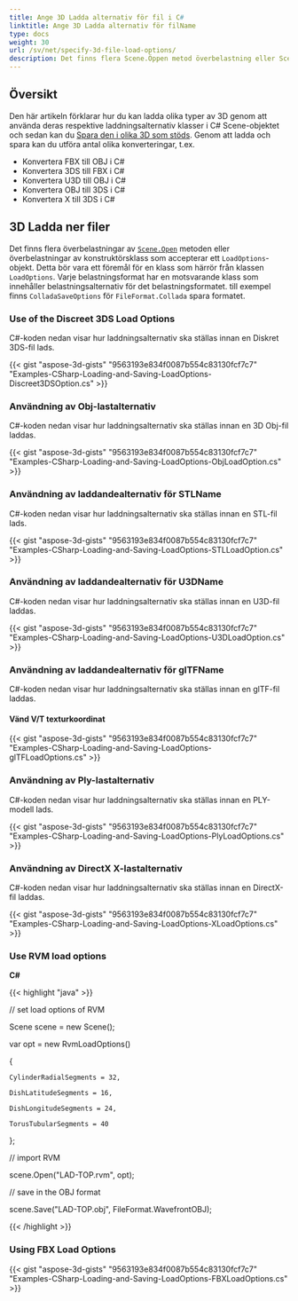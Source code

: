 ```yaml
---
title: Ange 3D Ladda alternativ för fil i C#
linktitle: Ange 3D Ladda alternativ för filName
type: docs
weight: 30
url: /sv/net/specify-3d-file-load-options/
description: Det finns flera Scene.Öppen metod överbelastning eller Scene klass konstruktor överbelastning som accepterar ett LoadOptions objekt. Varje lastformat har en motsvarande klass som innehåller belastningsalternativ för det belastningsformatet.
---
```

##  **Översikt**

Den här artikeln förklarar hur du kan ladda olika typer av 3D genom att använda deras respektive laddningsalternativ klasser i C# Scene-objektet och sedan kan du [Spara den i olika 3D som stöds](https://docs.aspose.com/3d/net/specify-3d-file-save-options/). Genom att ladda och spara kan du utföra antal olika konverteringar, t.ex.

- Konvertera FBX till OBJ i C#
- Konvertera 3DS till FBX i C#
- Konvertera U3D till OBJ i C#
- Konvertera OBJ till 3DS i C#
- Konvertera X till 3DS i C#

##  **3D Ladda ner filer**
Det finns flera överbelastningar av [`Scene.Open`](https://reference.aspose.com/3d/net/aspose.threed/scene) metoden eller överbelastningar av konstruktörsklass som accepterar ett `LoadOptions`-objekt. Detta bör vara ett föremål för en klass som härrör från klassen `LoadOptions`. Varje belastningsformat har en motsvarande klass som innehåller belastningsalternativ för det belastningsformatet. till exempel finns `ColladaSaveOptions` för `FileFormat.Collada` spara formatet.
###  **Use of the Discreet 3DS Load Options**
C#-koden nedan visar hur laddningsalternativ ska ställas innan en Diskret 3DS-fil lads.

{{< gist "aspose-3d-gists" "9563193e834f0087b554c83130fcf7c7" "Examples-CSharp-Loading-and-Saving-LoadOptions-Discreet3DSOption.cs" >}}
###  **Användning av Obj-lastalternativ**
C#-koden nedan visar hur laddningsalternativ ska ställas innan en 3D Obj-fil laddas.

{{< gist "aspose-3d-gists" "9563193e834f0087b554c83130fcf7c7" "Examples-CSharp-Loading-and-Saving-LoadOptions-ObjLoadOption.cs" >}}
###  **Användning av laddandealternativ för STLName**
C#-koden nedan visar hur laddningsalternativ ska ställas innan en STL-fil lads.

{{< gist "aspose-3d-gists" "9563193e834f0087b554c83130fcf7c7" "Examples-CSharp-Loading-and-Saving-LoadOptions-STLLoadOption.cs" >}}
###  **Användning av laddandealternativ för U3DName**
C#-koden nedan visar hur laddningsalternativ ska ställas innan en U3D-fil laddas.

{{< gist "aspose-3d-gists" "9563193e834f0087b554c83130fcf7c7" "Examples-CSharp-Loading-and-Saving-LoadOptions-U3DLoadOption.cs" >}}
###  **Användning av laddandealternativ för glTFName**
C#-koden nedan visar hur laddningsalternativ ska ställas innan en glTF-fil laddas.
####  **Vänd V/T texturkoordinat**
{{< gist "aspose-3d-gists" "9563193e834f0087b554c83130fcf7c7" "Examples-CSharp-Loading-and-Saving-LoadOptions-glTFLoadOptions.cs" >}}
###  **Användning av Ply-lastalternativ**
C#-koden nedan visar hur laddningsalternativ ska ställas innan en PLY-modell lads.

{{< gist "aspose-3d-gists" "9563193e834f0087b554c83130fcf7c7" "Examples-CSharp-Loading-and-Saving-LoadOptions-PlyLoadOptions.cs" >}}
###  **Användning av DirectX X-lastalternativ**
C#-koden nedan visar hur laddningsalternativ ska ställas innan en DirectX-fil laddas.

{{< gist "aspose-3d-gists" "9563193e834f0087b554c83130fcf7c7" "Examples-CSharp-Loading-and-Saving-LoadOptions-XLoadOptions.cs" >}}
###  **Use RVM load options**
**C#**

{{< highlight "java" >}}

 // set load options of RVM

Scene scene = new Scene();

var opt = new RvmLoadOptions()

{

    CylinderRadialSegments = 32,

    DishLatitudeSegments = 16,

    DishLongitudeSegments = 24,

    TorusTubularSegments = 40

};

// import RVM

scene.Open("LAD-TOP.rvm", opt);

// save in the OBJ format

scene.Save("LAD-TOP.obj", FileFormat.WavefrontOBJ);

{{< /highlight >}}
###  **Using FBX Load Options**
{{< gist "aspose-3d-gists" "9563193e834f0087b554c83130fcf7c7" "Examples-CSharp-Loading-and-Saving-LoadOptions-FBXLoadOptions.cs" >}}
